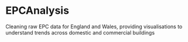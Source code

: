 # EPCAnalysis
Cleaning raw EPC data for England and Wales, providing visualisations to understand trends across domestic and commercial buildings 
